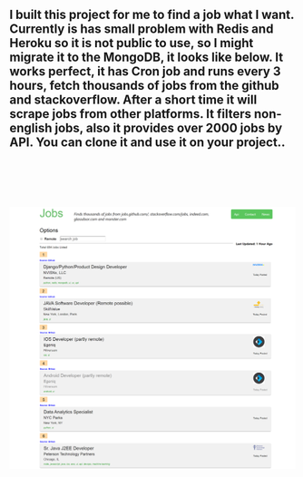 <h2>I built this project for me to find a job what I want. Currently is has small problem with Redis and Heroku so it is not public to use, so I might migrate it to the MongoDB, it looks like below. It works perfect, it has Cron job and runs every 3 hours, fetch thousands of jobs from the github and stackoverflow. After a short time it will scrape jobs from other platforms. It filters non-english jobs, also it provides over 2000 jobs by API.
You can clone it and use it on your project..<h2>
<br><br/>

![Alt text](job-app.png?raw=true "Job-app image")
